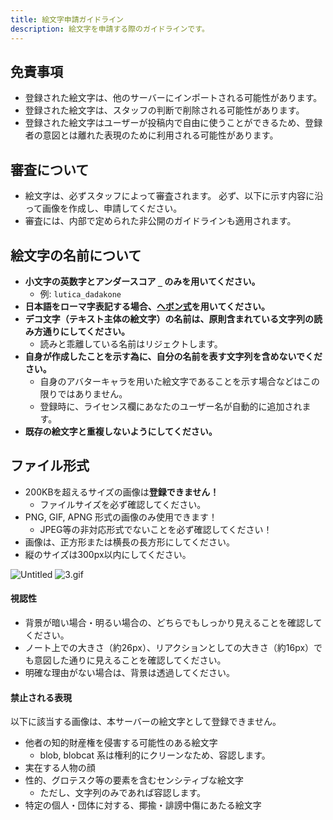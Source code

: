 ```yaml
---
title: 絵文字申請ガイドライン
description: 絵文字を申請する際のガイドラインです。
---
```


## 免責事項

- 登録された絵文字は、他のサーバーにインポートされる可能性があります。
- 登録された絵文字は、スタッフの判断で削除される可能性があります。
- 登録された絵文字はユーザーが投稿内で自由に使うことができるため、登録者の意図とは離れた表現のために利用される可能性があります。

## 審査について

- 絵文字は、必ずスタッフによって審査されます。
必ず、以下に示す内容に沿って画像を作成し、申請してください。
- 審査には、内部で定められた非公開のガイドラインも適用されます。

## 絵文字の名前について

* **小文字の英数字とアンダースコア `_` のみを用いてください。**
  * 例: `lutica_dadakone`
* **日本語をローマ字表記する場合、[ヘボン式](https://www.ezairyu.mofa.go.jp/passport/hebon.html)を用いてください。**
* **デコ文字（テキスト主体の絵文字）の名前は、原則含まれている文字列の読み方通りにしてください。**
  * 読みと乖離している名前はリジェクトします。
* **自身が作成したことを示す為に、自分の名前を表す文字列を含めないでください。**
  * 自身のアバターキャラを用いた絵文字であることを示す場合などはこの限りではありません。
  * 登録時に、ライセンス欄にあなたのユーザー名が自動的に追加されます。
* **既存の絵文字と重複しないようにしてください。**


## ファイル形式
- 200KBを超えるサイズの画像は**登録できません！**
    - ファイルサイズを必ず確認してください。
- PNG, GIF, APNG 形式の画像のみ使用できます！
    - JPEG等の非対応形式でないことを必ず確認してください！
- 画像は、正方形または横長の長方形にしてください。
- 縦のサイズは300px以内にしてください。

![Untitled](@/assets/emoji-request-2.png)
![3.gif](@/assets/emoji-request-1.gif)

#### 視認性
- 背景が暗い場合・明るい場合の、どちらでもしっかり見えることを確認してください。
- ノート上での大きさ（約26px）、リアクションとしての大きさ（約16px）でも意図した通りに見えることを確認してください。
- 明確な理由がない場合は、背景は透過してください。

#### 禁止される表現
以下に該当する画像は、本サーバーの絵文字として登録できません。

- 他者の知的財産権を侵害する可能性のある絵文字
    - blob, blobcat 系は権利的にクリーンなため、容認します。
- 実在する人物の顔
- 性的、グロテスク等の要素を含むセンシティブな絵文字
    - ただし、文字列のみであれば容認します。
- 特定の個人・団体に対する、揶揄・誹謗中傷にあたる絵文字
